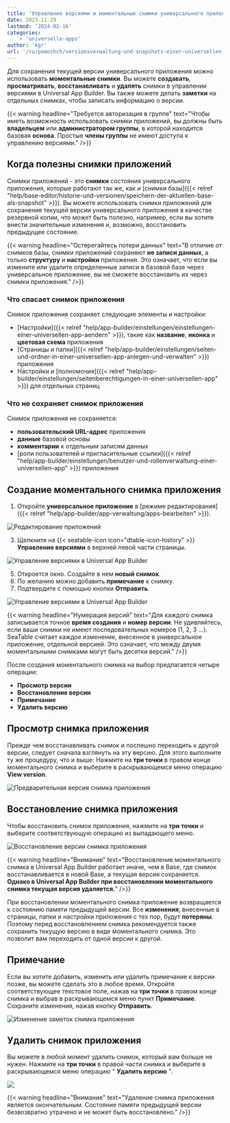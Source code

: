 ```yaml
---
title: 'Управление версиями и моментальные снимки универсального приложения'
date: 2023-11-29
lastmod: '2024-02-16'
categories:
    - 'universelle-apps'
author: 'kgr'
url: '/ru/pomoshch/versionsverwaltung-und-snapshots-einer-universellen-app'
---
```


Для сохранения текущей версии универсального приложения можно использовать **моментальные снимки**. Вы можете **создавать**, **просматривать**, **восстанавливать** и **удалять** снимки в управлении версиями в Universal App Builder. Вы также можете делать **заметки** на отдельных снимках, чтобы записать информацию о версии.

{{< warning  headline="Требуется авторизация в группе"  text="Чтобы иметь возможность использовать снимки приложений, вы должны быть **владельцем** или **администратором группы**, в которой находится базовая **основа**. Простые **члены группы** не имеют доступа к управлению версиями." />}}

## Когда полезны снимки приложений

Снимки приложений - это **снимки** состояния универсального приложения, которые работают так же, как и [снимки базы]({{< relref "help/base-editor/historie-und-versionen/speichern-der-aktuellen-base-als-snapshot" >}}). Вы можете использовать снимки приложений для сохранения текущей версии универсального приложения в качестве резервной копии, что может быть полезно, например, если вы хотите внести значительные изменения и, возможно, восстановить предыдущее состояние.

{{< warning  headline="Остерегайтесь потери данных"  text="В отличие от снимков базы, снимки приложений сохраняют **не записи данных**, а только **структуру** и **настройки** приложения. Это означает, что если вы измените или удалите определенные записи в базовой базе через универсальное приложение, вы не сможете восстановить их через снимки приложения." />}}

### Что спасает снимок приложения

Снимок приложения сохраняет следующие элементы и настройки:

- [Настройки]({{< relref "help/app-builder/einstellungen/einstellungen-einer-universellen-app-aendern" >}}), такие как **название**, **иконка** и **цветовая схема** приложения
- [Страницы и папки]({{< relref "help/app-builder/einstellungen/seiten-und-ordner-in-einer-universellen-app-anlegen-und-verwalten" >}}) приложения
- Настройки и [полномочия]({{< relref "help/app-builder/einstellungen/seitenberechtigungen-in-einer-universellen-app" >}}) для отдельных страниц

### Что не сохраняет снимок приложения

Снимок приложения не сохраняется:

- **пользовательский URL-адрес** приложения
- **данные** базовой основы
- **комментарии** к отдельным записям данных
- [роли пользователей и пригласительные ссылки]({{< relref "help/app-builder/einstellungen/benutzer-und-rollenverwaltung-einer-universellen-app" >}}) приложения

## Создание моментального снимка приложения

1. Откройте **универсальное приложение** в [режиме редактирования]({{< relref "help/app-builder/app-verwaltung/apps-bearbeiten" >}}).

![Редактирование приложений](images/Apps-bearbeiten.png)

3. Щелкните на {{< seatable-icon icon="dtable-icon-history" >}} **Управление версиями** в верхней левой части страницы.

![Управление версиями в Universal App Builder](images/Version-management-in-Universal-App-Builder.png)

5. Откроется окно. Создайте в нем **новый снимок**.
6. По желанию можно добавить **примечание** к снимку.
7. Подтвердите с помощью кнопки **Отправить**.

![Управление версиями в Universal App Builder](images/Version-management-in-Universal-Apps.gif)

{{< warning  headline="Нумерация версий"  text="Для каждого снимка записывается точное **время создания** и **номер версии**. Не удивляйтесь, если ваши снимки не имеют последовательных номеров (1, 2, 3 ...). SeaTable считает каждое изменение, внесенное в универсальное приложение, отдельной версией. Это означает, что между двумя моментальными снимками могут быть десятки версий." />}}

После создания моментального снимка на выбор предлагается четыре операции:

- **Просмотр версии**
- **Восстановление версии**
- **Примечание**
- **Удалить версию**

## Просмотр снимка приложения

Прежде чем восстанавливать снимок и поспешно переходить к другой версии, следует сначала взглянуть на эту версию. Для этого выполните ту же процедуру, что и выше: Нажмите на **три точки** в правом конце моментального снимка и выберите в раскрывающемся меню операцию **View version**.

![Предварительная версия снимка приложения](images/Preview-version-of-app-snapshot.png)

## Восстановление снимка приложения

Чтобы восстановить снимок приложения, нажмите на **три точки** и выберите соответствующую операцию из выпадающего меню.

![Восстановление версии снимка приложения](images/Restore-version-of-app-snapshot.png)

{{< warning  headline="Внимание"  text="Восстановление моментального снимка в Universal App Builder работает иначе, чем в Base, где снимок восстанавливается в новой Base, а текущая версия сохраняется. **Однако в Universal App Builder при восстановлении моментального снимка текущая версия удаляется.**" />}}

При восстановлении моментального снимка приложение возвращается к состоянию памяти предыдущей версии. Все **изменения**, внесенные в страницы, папки и настройки приложения с тех пор, будут **потеряны**. Поэтому перед восстановлением снимка рекомендуется также сохранить текущую версию в виде моментального снимка. Это позволит вам переходить от одной версии к другой.

## Примечание

Если вы хотите добавить, изменить или удалить примечание к версии позже, вы можете сделать это в любое время. Откройте соответствующее текстовое поле, нажав на **три точки** в правом конце снимка и выбрав в раскрывающемся меню пункт **Примечание**. Сохраните изменения, нажав кнопку **Отправить**.

![Изменение заметок снимка приложения](images/Modify-notes-of-app-snapshot.png)

## Удалить снимок приложения

Вы можете в любой момент удалить снимок, который вам больше не нужен. Нажмите на **три точки** в правой части снимка и выберите в раскрывающемся меню операцию " **Удалить версию** ".

![](images/Delete-version-of-app-snapshot.png)

{{< warning  headline="Внимание"  text="Удаление снимка приложения является окончательным. Состояние памяти предыдущей версии безвозвратно утрачено и не может быть восстановлено." />}}
